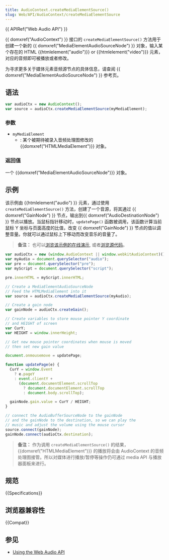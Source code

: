```yaml
---
title: AudioContext.createMediaElementSource()
slug: Web/API/AudioContext/createMediaElementSource
---
```


{{ APIRef("Web Audio API") }}

{{ domxref("AudioContext") }} 接口的 `createMediaElementSource()` 方法用于创建一个新的 {{ domxref("MediaElementAudioSourceNode") }} 对象，输入某个存在的 HTML {{htmlelement("audio")}} or {{htmlelement("video")}} 元素，对应的音频即可被播放或者修改。

为寻求更多关于媒体元素音频源节点的具体信息，请查阅 {{ domxref("MediaElementAudioSourceNode") }} 参考页。

## 语法

```js
var audioCtx = new AudioContext();
var source = audioCtx.createMediaElementSource(myMediaElement);
```

### 参数

- `myMediaElement`
  - : 某个被期待被录入音频处理图修改的 {{domxref("HTMLMediaElement")}} 对象。

### 返回值

一个 {{domxref("MediaElementAudioSourceNode")}} 对象。

## 示例

该示例由 {{htmlelement("audio") }} 元素，通过使用 `createMediaElementSource()` 方法，创建了一个音源，将其通过 {{ domxref("GainNode") }} 节点，输出到{{ domxref("AudioDestinationNode") }} 节点以播放。当鼠标指针移动时，`updatePage()` 函数被调用，该函数计算当前鼠标 Y 坐标与页面高度的比值，改变 {{ domxref("GainNode") }} 节点的值以调整音量。你就可以通过鼠标上下移动而改变音乐的音量了。

> **备注：** 也可以[浏览该示例的在线演示](http://mdn.github.io/webaudio-examples/media-source-buffer/), 或者[浏览源代码](https://github.com/mdn/webaudio-examples/tree/main/media-source-buffer)。

```js
var audioCtx = new (window.AudioContext || window.webkitAudioContext)();
var myAudio = document.querySelector("audio");
var pre = document.querySelector("pre");
var myScript = document.querySelector("script");

pre.innerHTML = myScript.innerHTML;

// Create a MediaElementAudioSourceNode
// Feed the HTMLMediaElement into it
var source = audioCtx.createMediaElementSource(myAudio);

// Create a gain node
var gainNode = audioCtx.createGain();

// Create variables to store mouse pointer Y coordinate
// and HEIGHT of screen
var CurY;
var HEIGHT = window.innerHeight;

// Get new mouse pointer coordinates when mouse is moved
// then set new gain value

document.onmousemove = updatePage;

function updatePage(e) {
  CurY = window.Event
    ? e.pageY
    : event.clientY +
      (document.documentElement.scrollTop
        ? document.documentElement.scrollTop
        : document.body.scrollTop);

  gainNode.gain.value = CurY / HEIGHT;
}

// connect the AudioBufferSourceNode to the gainNode
// and the gainNode to the destination, so we can play the
// music and adjust the volume using the mouse cursor
source.connect(gainNode);
gainNode.connect(audioCtx.destination);
```

> **备注：** 作为调用 `createMediaElementSource()` 的结果，{{domxref("HTMLMediaElement")}} 的播放将会由 AudioContext 的音频处理图接管。所以对媒体进行播放/暂停等操作仍可通过 media API 与播放器面板来进行。

## 规范

{{Specifications}}

## 浏览器兼容性

{{Compat}}

## 参见

- [Using the Web Audio API](/zh-CN/docs/Web_Audio_API/Using_Web_Audio_API)
